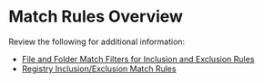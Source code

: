 # Match Rules Overview

Review the following for additional information:

- [File and Folder Match Filters for Inclusion and Exclusion Rules ](filefolderrules.md)
- [Registry Inclusion/Exclusion Match Rules ](registryrules.md)
